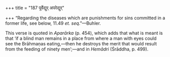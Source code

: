 +++
title = "187 पूर्वेद्युर् अपरेद्युर्"

+++
“Regarding the diseases which are punishments for sins committed in a
former life, see below, 11.49 *et. seq*.”—Buhler.

This verse is quoted in *Aparārka* (p. 454), which adds that what is
meant is that ‘if a blind man remains in a place from where a man with
eyes could see the Brāhmaṇas eating,—then he destroys the merit that
would result from the feeding of ninety men’;—and in *Hemādri* (Śrāddha,
p. 499).
